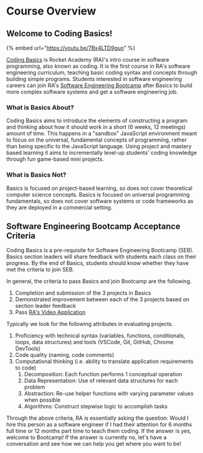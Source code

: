# Course Overview

## Welcome to Coding Basics!

{% embed url="https://youtu.be/7Bx4LTD9guo" %}

[Coding Basics](https://rocketacademy.co/courses/basics) is Rocket Academy (RA)'s intro course in software programming, also known as coding. It is the first course in RA's software engineering curriculum, teaching basic coding syntax and concepts through building simple programs. Students interested in software engineering careers can join RA's [Software Engineering Bootcamp](https://rocketacademy.co/courses/bootcamp) after Basics to build more complex software systems and get a software engineering job.

### What is Basics About?

Coding Basics aims to introduce the elements of constructing a program and thinking about how it should work in a short (6 weeks, 12 meetings) amount of time. This happens in a "sandbox" JavaScript environment meant to focus on the universal, fundamental concepts of programming, rather than being specific to the JavaScript language. Using project and mastery based learning it aims to incrementally level-up students' coding knowledge through fun game-based mini projects.

### What is Basics Not?

Basics is focused on project-based learning, so does not cover theoretical computer science concepts. Basics is focused on universal programming fundamentals, so does not cover software systems or code frameworks as they are deployed in a commercial setting.

## Software Engineering Bootcamp Acceptance Criteria

Coding Basics is a pre-requisite for Software Engineering Bootcamp (SEB). Basics section leaders will share feedback with students each class on their progress. By the end of Basics, students should know whether they have met the criteria to join SEB.

In general, the criteria to pass Basics and join Bootcamp are the following.

1. Completion and submission of the 3 projects in Basics
2. Demonstrated improvement between each of the 3 projects based on section leader feedback
3. Pass [RA's Video Application](course-logistics/bootcamp-video-application.md)

Typically we look for the following attributes in evaluating projects.

1. Proficiency with technical syntax (variables, functions, conditionals, loops, data structures) and tools (VSCode, Git, GitHub, Chrome DevTools)
2. Code quality (naming, code comments)
3. Computational thinking (i.e. ability to translate application requirements to code)
   1. Decomposition: Each function performs 1 conceptual operation
   2. Data Representation: Use of relevant data structures for each problem
   3. Abstraction: Re-use helper functions with varying parameter values when possible
   4. Algorithms: Construct stepwise logic to accomplish tasks

Through the above criteria, RA is essentially asking the question: Would I hire this person as a software engineer if I had their attention for 6 months full time or 12 months part time to teach them coding. If the answer is yes, welcome to Bootcamp! If the answer is currently no, let's have a conversation and see how we can help you get where you want to be!&#x20;
